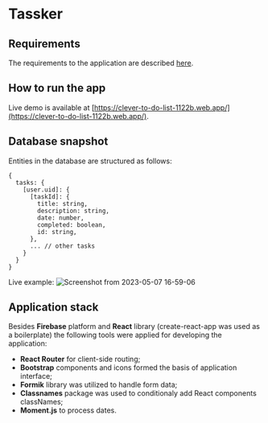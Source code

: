 # Tassker

## Requirements
The requirements to the application are described [here](https://drive.google.com/file/d/18I1PxOxZn2lwm__YeOtMNoWeiXygKwwN/view).

## How to run the app
Live demo is available at [https://clever-to-do-list-1122b.web.app/](https://clever-to-do-list-1122b.web.app/).

## Database snapshot
Entities in the database are structured as follows:
```
{
  tasks: {
    [user.uid]: {
      [taskId]: {
        title: string,
        description: string,
        date: number,
        completed: boolean,
        id: string,
      },
      ... // other tasks
    }
  }
}
```

Live example:
![Screenshot from 2023-05-07 16-59-06](https://user-images.githubusercontent.com/89708037/236699165-52306138-5cf0-4901-bbde-cd5b83dc8ba1.png)

## Application stack
Besides **Firebase** platform and **React** library (create-react-app was used as a boilerplate) the following tools were applied for developing the application:
- **React Router** for client-side routing;
- **Bootstrap** components and icons formed the basis of application interface;
- **Formik** library was utilized to handle form data;
- **Classnames** package was used to conditionaly add React components classNames;
- **Moment.js** to process dates.
